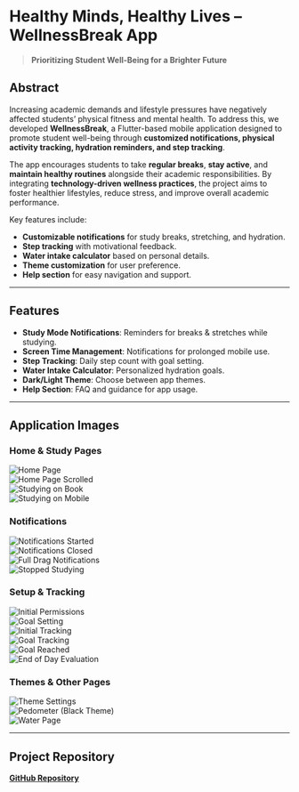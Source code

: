
# Healthy Minds, Healthy Lives – WellnessBreak App  

> **Prioritizing Student Well-Being for a Brighter Future**  

## Abstract  
Increasing academic demands and lifestyle pressures have negatively affected students’ physical fitness and mental health. To address this, we developed **WellnessBreak**, a Flutter-based mobile application designed to promote student well-being through **customized notifications, physical activity tracking, hydration reminders, and step tracking**.  

The app encourages students to take **regular breaks**, **stay active**, and **maintain healthy routines** alongside their academic responsibilities. By integrating **technology-driven wellness practices**, the project aims to foster healthier lifestyles, reduce stress, and improve overall academic performance.  

Key features include:  
- **Customizable notifications** for study breaks, stretching, and hydration.  
- **Step tracking** with motivational feedback.  
- **Water intake calculator** based on personal details.  
- **Theme customization** for user preference.  
- **Help section** for easy navigation and support.  

---

## Features  
- **Study Mode Notifications**: Reminders for breaks & stretches while studying.  
- **Screen Time Management**: Notifications for prolonged mobile use.  
- **Step Tracking**: Daily step count with goal setting.  
- **Water Intake Calculator**: Personalized hydration goals.  
- **Dark/Light Theme**: Choose between app themes.  
- **Help Section**: FAQ and guidance for app usage.  

---

## Application Images  

### Home & Study Pages  
![Home Page](extracted_images/image_1.png)  
![Home Page Scrolled](extracted_images/image_2.png)  
![Studying on Book](extracted_images/image_3.png)  
![Studying on Mobile](extracted_images/image_5.png)  

### Notifications  
![Notifications Started](extracted_images/image_6.png)  
![Notifications Closed](extracted_images/image_9.png)  
![Full Drag Notifications](extracted_images/image_10.png)  
![Stopped Studying](extracted_images/image_11.png)  

### Setup & Tracking  
![Initial Permissions](extracted_images/image_14.png)  
![Goal Setting](extracted_images/image_15.png)  
![Initial Tracking](extracted_images/image_16.png)  
![Goal Tracking](extracted_images/image_20.png)  
![Goal Reached](extracted_images/image_21.png)  
![End of Day Evaluation](extracted_images/image_24.png)  

### Themes & Other Pages  
![Theme Settings](extracted_images/image_25.png)  
![Pedometer (Black Theme)](extracted_images/image_26.png)  
![Water Page](extracted_images/image_27.png)  

---

## Project Repository  
[**GitHub Repository**](https://github.com/Tatineni-Bhavya/CSP_code)

